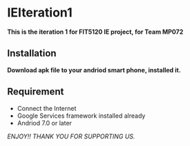 # IEIteration1
**This is the iteration 1 for FIT5120 IE project, for Team MP072**

## Installation
**Download apk file to your andriod smart phone, installed it.**

## Requirement
* Connect the Internet
* Google Services framework installed already
* Andriod 7.0 or later

*ENJOY!! THANK YOU FOR SUPPORTING US.*
